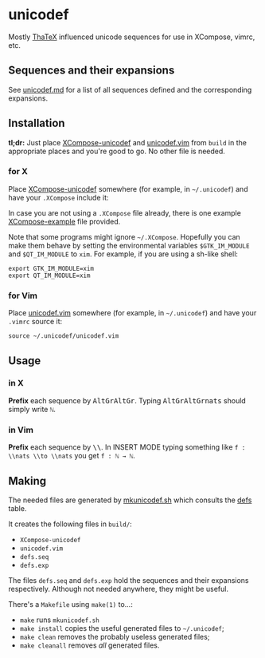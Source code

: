 # unicodef

Mostly [ThaTeX] influenced unicode sequences for use in XCompose, vimrc, etc.



## Sequences and their expansions

See [unicodef.md] for a list of all sequences defined and the corresponding expansions.


## Installation

**tl;dr:** Just place [XCompose-unicodef] and [unicodef.vim] from `build` in the appropriate places and you're good to go.  No other file is needed.

### for X
Place [XCompose-unicodef] somewhere (for example, in `~/.unicodef`) and have your `.XCompose` include it:

In case you are not using a `.XCompose` file already, there is one example [XCompose-example] file provided.

Note that some programs might ignore `~/.XCompose`.  Hopefully you can make them behave by setting the environmental variables `$GTK_IM_MODULE` and `$QT_IM_MODULE` to `xim`.  For example, if you are using a sh-like shell:
```
export GTK_IM_MODULE=xim
export QT_IM_MODULE=xim
```

### for Vim
Place [unicodef.vim] somewhere (for example, in `~/.unicodef`) and have your `.vimrc` source it:
```
source ~/.unicodef/unicodef.vim
```


## Usage

### in X
**Prefix** each sequence by <kbd>AltGr</kbd><kbd>AltGr</kbd>.
Typing <kbd>AltGr</kbd><kbd>AltGr</kbd><kbd>n</kbd><kbd>a</kbd><kbd>t</kbd><kbd>s</kbd> should simply write `ℕ`.

### in Vim
**Prefix** each sequence by <kbd>\\</kbd><kbd>\\</kbd>.
In INSERT MODE typing something like `f : \\nats \\to \\nats` you get `f : ℕ → ℕ`.


## Making

The needed files are generated by [mkunicodef.sh] which consults the [defs] table.

It creates the following files in `build/`:

* `XCompose-unicodef`
* `unicodef.vim`
* `defs.seq`
* `defs.exp`

The files `defs.seq` and `defs.exp` hold the sequences and their expansions respectively.  Although not needed anywhere, they might be useful.

There's a `Makefile` using `make(1)` to...:
* `make` runs `mkunicodef.sh`
* `make install` copies the useful generated files to `~/.unicodef`;
* `make clean` removes the probably useless generated files;
* `make cleanall` removes *all* generated files.


[defs]:              src/defs
[mkunicodef.sh]:     src/mkunicodef.sh
[XCompose-example]:  examples/XCompose
[XCompose-unicodef]: build/XCompose-unicodef
[unicodef.vim]:      build/unicodef.vim
[unicodef.md]:       build/mkunicodef.sh
[ThaTeX]:            https://github.com/tsouanas/thatex

